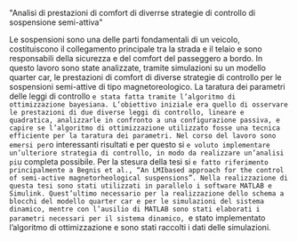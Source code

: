 "Analisi di prestazioni di comfort di diverrse strategie di controllo di sospensione semi-attiva"

Le sospensioni sono una delle parti fondamentali di un veicolo, costituiscono il collegamento principale tra la strada e il telaio e sono responsabili della sicurezza e del comfort
del passeggero a bordo.
In questo lavoro sono state analizzate, tramite simulazioni su un modello quarter car, le
prestazioni di comfort di diverse strategie di controllo per le sospensioni semi-attive di tipo
magnetoreologico. La taratura dei parametri delle leggi di controllo `e stata fatta tramite
l’algoritmo di ottimizzazione bayesiana.
L’obiettivo iniziale era quello di osservare le prestazioni di due diverse leggi di controllo, lineare e quadratica, analizzarle in confronto a una configurazione passiva, e capire
se l’algoritmo di ottimizzazione utilizzato fosse una tecnica efficiente per la taratura dei
parametri. Nel corso del lavoro sono emersi per`o interessanti risultati e per questo si `e
voluto implementare un’ulteriore strategia di controllo, in modo da realizzare un’analisi
pi`u completa possibile.
Per la stesura della tesi si `e fatto riferimento principalmente a Begnis et al., “An LMIbased approach for the control of semi-active magnetorheological suspensions”.
Nella realizzazione di questa tesi sono stati utilizzati in parallelo i software MATLAB e
Simulink. Quest’ultimo necessario per la realizzazione dello schema a blocchi del modello
quarter car e per le simulazioni del sistema dinamico, mentre con l’ausilio di MATLAB
sono stati elaborati i parametri necessari per il sistema dinamico, `e stato implementato
l’algoritmo di ottimizzazione e sono stati raccolti i dati delle simulazioni.

